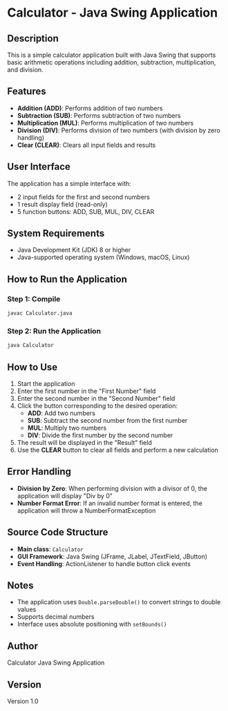 # Calculator - Java Swing Application

## Description
This is a simple calculator application built with Java Swing that supports basic arithmetic operations including addition, subtraction, multiplication, and division.

## Features
- **Addition (ADD)**: Performs addition of two numbers
- **Subtraction (SUB)**: Performs subtraction of two numbers
- **Multiplication (MUL)**: Performs multiplication of two numbers
- **Division (DIV)**: Performs division of two numbers (with division by zero handling)
- **Clear (CLEAR)**: Clears all input fields and results

## User Interface
The application has a simple interface with:
- 2 input fields for the first and second numbers
- 1 result display field (read-only)
- 5 function buttons: ADD, SUB, MUL, DIV, CLEAR

## System Requirements
- Java Development Kit (JDK) 8 or higher
- Java-supported operating system (Windows, macOS, Linux)

## How to Run the Application

### Step 1: Compile
```bash
javac Calculator.java
```

### Step 2: Run the Application
```bash
java Calculator
```

## How to Use
1. Start the application
2. Enter the first number in the "First Number" field
3. Enter the second number in the "Second Number" field
4. Click the button corresponding to the desired operation:
   - **ADD**: Add two numbers
   - **SUB**: Subtract the second number from the first number
   - **MUL**: Multiply two numbers
   - **DIV**: Divide the first number by the second number
5. The result will be displayed in the "Result" field
6. Use the **CLEAR** button to clear all fields and perform a new calculation

## Error Handling
- **Division by Zero**: When performing division with a divisor of 0, the application will display "Div by 0"
- **Number Format Error**: If an invalid number format is entered, the application will throw a NumberFormatException

## Source Code Structure
- **Main class**: `Calculator`
- **GUI Framework**: Java Swing (JFrame, JLabel, JTextField, JButton)
- **Event Handling**: ActionListener to handle button click events

## Notes
- The application uses `Double.parseDouble()` to convert strings to double values
- Supports decimal numbers
- Interface uses absolute positioning with `setBounds()`

## Author
Calculator Java Swing Application

## Version
Version 1.0
